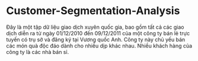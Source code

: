 # Customer-Segmentation-Analysis
Đây là một tập dữ liệu giao dịch xuyên quốc gia, bao gồm tất cả các giao dịch diễn ra từ ngày 01/12/2010 đến 09/12/2011 của một công ty bán lẻ trực tuyến có trụ sở và đăng ký tại Vương quốc Anh.  Công ty này chủ yếu bán các món quà độc đáo dành cho nhiều dịp khác nhau. Nhiều khách hàng của công ty là các nhà bán sỉ.
